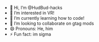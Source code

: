 - 👋 Hi, I’m @HudBud-hacks
- 👀 I’m interested in VR!
- 🌱 I’m currently learning how to code!
- 💞️ I’m looking to collaborate on gtag mods
- 😄 Pronouns: He, him
- ⚡ Fun fact: im sigma

<!---
HudBud-hacks/HudBud-hacks is a ✨ special ✨ repository because its `README.md` (this file) appears on your GitHub profile.
You can click the Preview link to take a look at your changes.
--->

